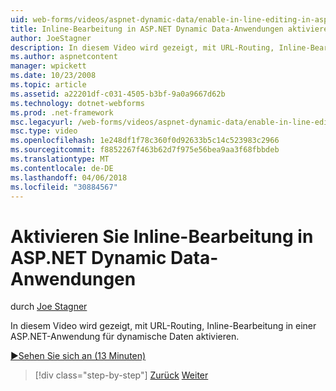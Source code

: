 ```yaml
---
uid: web-forms/videos/aspnet-dynamic-data/enable-in-line-editing-in-aspnet-dynamic-data-applications
title: Inline-Bearbeitung in ASP.NET Dynamic Data-Anwendungen aktivieren | Microsoft Docs
author: JoeStagner
description: In diesem Video wird gezeigt, mit URL-Routing, Inline-Bearbeitung in einer ASP.NET-Anwendung für dynamische Daten aktivieren.
ms.author: aspnetcontent
manager: wpickett
ms.date: 10/23/2008
ms.topic: article
ms.assetid: a22201df-c031-4505-b3bf-9a0a9667d62b
ms.technology: dotnet-webforms
ms.prod: .net-framework
msc.legacyurl: /web-forms/videos/aspnet-dynamic-data/enable-in-line-editing-in-aspnet-dynamic-data-applications
msc.type: video
ms.openlocfilehash: 1e248df1f78c360f0d92633b5c14c523983c2966
ms.sourcegitcommit: f8852267f463b62d7f975e56bea9aa3f68fbbdeb
ms.translationtype: MT
ms.contentlocale: de-DE
ms.lasthandoff: 04/06/2018
ms.locfileid: "30884567"
---
```

<a name="enable-in-line-editing-in-aspnet-dynamic-data-applications"></a>Aktivieren Sie Inline-Bearbeitung in ASP.NET Dynamic Data-Anwendungen
====================
durch [Joe Stagner](https://github.com/JoeStagner)

In diesem Video wird gezeigt, mit URL-Routing, Inline-Bearbeitung in einer ASP.NET-Anwendung für dynamische Daten aktivieren.

[&#9654;Sehen Sie sich an (13 Minuten)](https://channel9.msdn.com/Blogs/ASP-NET-Site-Videos/enable-in-line-editing-in-aspnet-dynamic-data-applications)

> [!div class="step-by-step"]
> [Zurück](begin-modifying-dynamic-data-applications-with-url-routing.md)
> [Weiter](how-to-enable-table-specific-routing-in-dynamic-data-applications.md)

